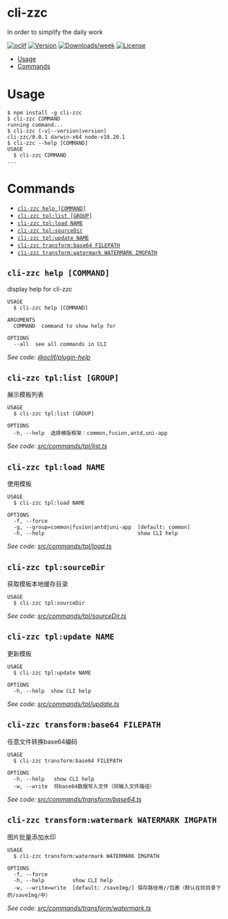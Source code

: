 cli-zzc
=======

In order to simplify the daily work

[![oclif](https://img.shields.io/badge/cli-oclif-brightgreen.svg)](https://oclif.io)
[![Version](https://img.shields.io/npm/v/cli-zzc.svg)](https://npmjs.org/package/cli-zzc)
[![Downloads/week](https://img.shields.io/npm/dw/cli-zzc.svg)](https://npmjs.org/package/cli-zzc)
[![License](https://img.shields.io/npm/l/cli-zzc.svg)](https://github.com/workspace/cli-zzc/blob/master/package.json)

<!-- toc -->
* [Usage](#usage)
* [Commands](#commands)
<!-- tocstop -->
# Usage
<!-- usage -->
```sh-session
$ npm install -g cli-zzc
$ cli-zzc COMMAND
running command...
$ cli-zzc (-v|--version|version)
cli-zzc/0.0.1 darwin-x64 node-v10.20.1
$ cli-zzc --help [COMMAND]
USAGE
  $ cli-zzc COMMAND
...
```
<!-- usagestop -->
# Commands
<!-- commands -->
* [`cli-zzc help [COMMAND]`](#cli-zzc-help-command)
* [`cli-zzc tpl:list [GROUP]`](#cli-zzc-tpllist-group)
* [`cli-zzc tpl:load NAME`](#cli-zzc-tplload-name)
* [`cli-zzc tpl:sourceDir`](#cli-zzc-tplsourcedir)
* [`cli-zzc tpl:update NAME`](#cli-zzc-tplupdate-name)
* [`cli-zzc transform:base64 FILEPATH`](#cli-zzc-transformbase64-filepath)
* [`cli-zzc transform:watermark WATERMARK IMGPATH`](#cli-zzc-transformwatermark-watermark-imgpath)

## `cli-zzc help [COMMAND]`

display help for cli-zzc

```
USAGE
  $ cli-zzc help [COMMAND]

ARGUMENTS
  COMMAND  command to show help for

OPTIONS
  --all  see all commands in CLI
```

_See code: [@oclif/plugin-help](https://github.com/oclif/plugin-help/blob/v3.2.0/src/commands/help.ts)_

## `cli-zzc tpl:list [GROUP]`

展示模板列表

```
USAGE
  $ cli-zzc tpl:list [GROUP]

OPTIONS
  -h, --help  选择模版框架：common,fusion,antd,uni-app
```

_See code: [src/commands/tpl/list.ts](https://github.com/SoonerOrLater-NewBest/cli-zzc/blob/v0.0.1/src/commands/tpl/list.ts)_

## `cli-zzc tpl:load NAME`

使用模板

```
USAGE
  $ cli-zzc tpl:load NAME

OPTIONS
  -f, --force
  -g, --group=common|fusion|antd|uni-app  [default: common]
  -h, --help                              show CLI help
```

_See code: [src/commands/tpl/load.ts](https://github.com/SoonerOrLater-NewBest/cli-zzc/blob/v0.0.1/src/commands/tpl/load.ts)_

## `cli-zzc tpl:sourceDir`

获取模板本地缓存目录

```
USAGE
  $ cli-zzc tpl:sourceDir
```

_See code: [src/commands/tpl/sourceDir.ts](https://github.com/SoonerOrLater-NewBest/cli-zzc/blob/v0.0.1/src/commands/tpl/sourceDir.ts)_

## `cli-zzc tpl:update NAME`

更新模板

```
USAGE
  $ cli-zzc tpl:update NAME

OPTIONS
  -h, --help  show CLI help
```

_See code: [src/commands/tpl/update.ts](https://github.com/SoonerOrLater-NewBest/cli-zzc/blob/v0.0.1/src/commands/tpl/update.ts)_

## `cli-zzc transform:base64 FILEPATH`

任意文件转换base64编码

```
USAGE
  $ cli-zzc transform:base64 FILEPATH

OPTIONS
  -h, --help   show CLI help
  -w, --write  将base64数据写入文件（同输入文件路径）
```

_See code: [src/commands/transform/base64.ts](https://github.com/SoonerOrLater-NewBest/cli-zzc/blob/v0.0.1/src/commands/transform/base64.ts)_

## `cli-zzc transform:watermark WATERMARK IMGPATH`

图片批量添加水印

```
USAGE
  $ cli-zzc transform:watermark WATERMARK IMGPATH

OPTIONS
  -f, --force
  -h, --help         show CLI help
  -w, --write=write  [default: /saveImg/] 保存路径用//包裹（默认在同目录下的/saveImg/中）
```

_See code: [src/commands/transform/watermark.ts](https://github.com/SoonerOrLater-NewBest/cli-zzc/blob/v0.0.1/src/commands/transform/watermark.ts)_
<!-- commandsstop -->
